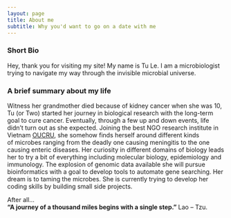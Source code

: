 ```yaml
---
layout: page
title: About me
subtitle: Why you'd want to go on a date with me
---
```


### Short Bio

Hey, thank you for visiting my site! My name is Tu Le. I am a microbiologist trying to navigate my way through the invisible microbial universe.


### A brief summary about my life

Witness her grandmother died because of kidney cancer when she was 10, Tu (or Two) started her journey in biological research with the long-term goal to cure cancer. Eventually, through a few up and down events, life didn’t turn out as she expected. Joining the best NGO research institute in Vietnam [OUCRU](http://www.oucru.org/), she somehow finds herself around different kinds of microbes ranging from the deadly one causing meningitis to the one causing enteric diseases. Her curiosity in different domains of biology leads her to try a bit of everything including molecular biology, epidemiology and immunology. The explosion of genomic data available she will pursue bioinformatics with a goal to develop tools to automate gene searching. Her dream is to taming the microbes. She is currently trying to develop her coding skills by building small side projects. 

After all…  
**“A journey of a thousand miles begins with a single step.”** Lao – Tzu.
